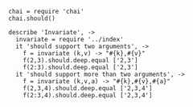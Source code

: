     chai = require 'chai'
    chai.should()

    describe 'Invariate', ->
      invariate = require '../index'
      it 'should support two arguments', ->
        f = invariate (k,v) -> "#{k},#{v}"
        f(2,3).should.deep.equal ['2,3']
        f(2:3).should.deep.equal ['2,3']
      it 'should support more than two arguments', ->
        f = invariate (k,v,a) -> "#{k},#{v},#{a}"
        f(2,3,4).should.deep.equal ['2,3,4']
        f(2:3,4).should.deep.equal ['2,3,4']
